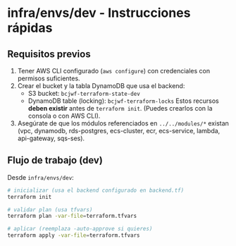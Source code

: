 # infra/envs/dev - Instrucciones rápidas

## Requisitos previos
1. Tener AWS CLI configurado (`aws configure`) con credenciales con permisos suficientes.
2. Crear el bucket y la tabla DynamoDB que usa el backend:
   - S3 bucket: `bcjwf-terraform-state-dev`
   - DynamoDB table (locking): `bcjwf-terraform-locks`
   Estos recursos **deben existir** antes de `terraform init`. (Puedes crearlos con la consola o con AWS CLI).
3. Asegúrate de que los módulos referenciados en `../../modules/*` existan (vpc, dynamodb, rds-postgres, ecs-cluster, ecr, ecs-service, lambda, api-gateway, sqs-ses).

## Flujo de trabajo (dev)
Desde `infra/envs/dev`:

```bash
# inicializar (usa el backend configurado en backend.tf)
terraform init

# validar plan (usa tfvars)
terraform plan -var-file=terraform.tfvars

# aplicar (reemplaza -auto-approve si quieres)
terraform apply -var-file=terraform.tfvars
